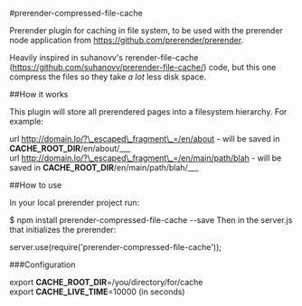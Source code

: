 #prerender-compressed-file-cache

Prerender plugin for caching in file system, to be used with the prerender node application from https://github.com/prerender/prerender.

Heavily inspired in suhanovv's rerender-file-cache (https://github.com/suhanovv/prerender-file-cache/) code, but this one compress the files so they take *a lot* less
disk space.

##How it works

This plugin will store all prerendered pages into a filesystem hierarchy.
For example:

url http://domain.lo/?\_escaped\_fragment\_=/en/about - will be saved in **CACHE_ROOT_DIR**/en/about/\_\_\_  
url http://domain.lo/?\_escaped\_fragment\_=/en/main/path/blah - will be saved in **CACHE_ROOT_DIR**/en/main/path/blah/\_\_\_

##How to use

In your local prerender project run:

$ npm install prerender-compressed-file-cache --save
Then in the server.js that initializes the prerender:

server.use(require('prerender-compressed-file-cache'));

###Configuration

export **CACHE_ROOT_DIR**=/you/directory/for/cache  
export **CACHE_LIVE_TIME**=10000 (in seconds)

